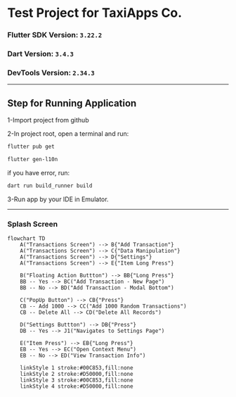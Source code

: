 # Test Project for TaxiApps Co.


### Flutter SDK Version: `3.22.2`
### Dart Version: `3.4.3`
### DevTools Version: `2.34.3`
<hr>


## Step for Running Application
1-Import project from github

2-In project root, open a terminal and run:
``` bash
flutter pub get
```
``` bash
flutter gen-l10n
```
if you have error, run:
``` bash
dart run build_runner build
```

3-Run app by your IDE in Emulator.
<hr>


### Splash Screen
```mermaid
flowchart TD
    A("Transactions Screen") --> B{"Add Transaction"}
    A("Transactions Screen") --> C{"Data Manipulation"}
    A("Transactions Screen") --> D{"Settings"}
    A("Transactions Screen") --> E{"Item Long Press"}

    B("Floating Action Buttton") --> BB{"Long Press"}
    BB -- Yes --> BC("Add Transaction - New Page")
    BB -- No --> BD("Add Transaction - Modal Bottom")

    C("PopUp Button") --> CB{"Press"}
    CB -- Add 1000 --> CC("Add 1000 Random Transactions")
    CB -- Delete All --> CD("Delete All Records")

    D("Settings Buttton") --> DB{"Press"}
    DB -- Yes --> J1("Navigates to Settings Page")

    E("Item Press") --> EB{"Long Press"}
    EB -- Yes --> EC("Open Context Menu")
    EB -- No --> ED("View Transaction Info")

    linkStyle 1 stroke:#00C853,fill:none
    linkStyle 2 stroke:#D50000,fill:none
    linkStyle 3 stroke:#00C853,fill:none
    linkStyle 4 stroke:#D50000,fill:none
```
